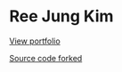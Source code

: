 # Ree Jung Kim

[View portfolio](https://reejungkim.github.io/)




[Source code forked](https://github.com/startbootstrap/startbootstrap-resume)
